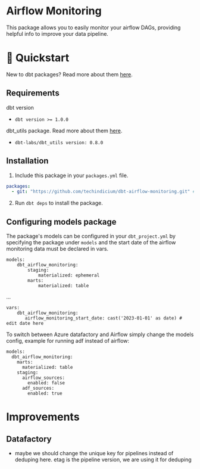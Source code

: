 # Airflow Monitoring
This package allows you to easily monitor your airflow DAGs, providing helpful info to improve your data pipeline.

# :running: Quickstart

New to dbt packages? Read more about them [here](https://docs.getdbt.com/docs/building-a-dbt-project/package-management/).

## Requirements
dbt version
* ```dbt version >= 1.0.0```

dbt_utils package. Read more about them [here](https://hub.getdbt.com/dbt-labs/dbt_utils/latest/).
* ```dbt-labs/dbt_utils version: 0.8.0``` 

## Installation

1. Include this package in your `packages.yml` file.
```yaml
packages:
  - git: "https://github.com/techindicium/dbt-airflow-monitoring.git" # insert git URL
```

2. Run `dbt deps` to install the package.



## Configuring models package

The package's models can be configured in your `dbt_project.yml` by specifying the package under `models` and the start date of the airflow monitoring data must be declared in vars.

```
models:
    dbt_airflow_monitoring:
        staging:
            materialized: ephemeral
        marts:
            materialized: table
```
...

```
vars:
    dbt_airflow_monitoring:
       airflow_monitoring_start_date: cast('2023-01-01' as date) # edit date here
```

To switch between Azure datafactory and Airflow simply change the models config,
example for running adf instead of airflow:
```
models:
  dbt_airflow_monitoring:
    marts:
      materialized: table
    staging:
      airflow_sources:
        enabled: false
      adf_sources:
        enabled: true
```

# Improvements

## Datafactory

- maybe we should change the unique key for pipelines instead of deduping here. etag is the pipeline version, we are using it for deduping

